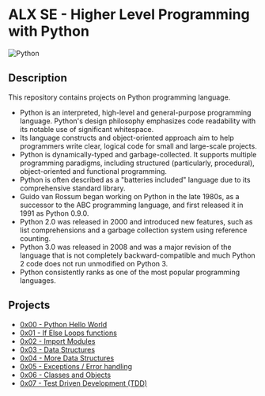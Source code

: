 # ALX SE - Higher Level Programming with Python
![Python](https://www.python.org/static/community_logos/python-logo-master-v3-TM.png)
## Description
This repository contains projects on Python programming language.
* Python is an interpreted, high-level and general-purpose programming language. Python's design philosophy emphasizes code readability with its notable use of significant whitespace.
* Its language constructs and object-oriented approach aim to help programmers write clear, logical code for small and large-scale projects.
* Python is dynamically-typed and garbage-collected. It supports multiple programming paradigms, including structured (particularly, procedural), object-oriented and functional programming.
* Python is often described as a "batteries included" language due to its comprehensive standard library.
* Guido van Rossum began working on Python in the late 1980s, as a successor to the ABC programming language, and first released it in 1991 as Python 0.9.0.
* Python 2.0 was released in 2000 and introduced new features, such as list comprehensions and a garbage collection system using reference counting.
* Python 3.0 was released in 2008 and was a major revision of the language that is not completely backward-compatible and much Python 2 code does not run unmodified on Python 3.
* Python consistently ranks as one of the most popular programming languages.
## Projects
* [0x00 - Python Hello World](./0x00-python-hello_world)
* [0x01 - If Else Loops functions](./0x01-python-if_else_loops_functions)
* [0x02 - Import Modules](./0x02-python-import_modules)
* [0x03 - Data Structures](./0x03-python-data_structures)
* [0x04 - More Data Structures](./0x04-python-more_data_structures)
* [0x05 - Exceptions / Error handling](./0x05-python-exceptions)
* [0x06 - Classes and Objects](./0x06-python-classes)
* [0x07 - Test Driven Development (TDD)](./0x07-python-test_driven_development)
